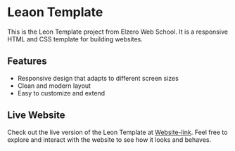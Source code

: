 # Leaon Template

This is the Leon Template project from Elzero Web School. It is a responsive HTML and CSS template for building websites.

## Features

- Responsive design that adapts to different screen sizes
- Clean and modern layout
- Easy to customize and extend


## Live Website

Check out the live version of the Leon Template at [Website-link](https://ahmedabdelaziz77.github.io/Ahmedabdelaziz77.githup.io/). Feel free to explore and interact with the website to see how it looks and behaves.

